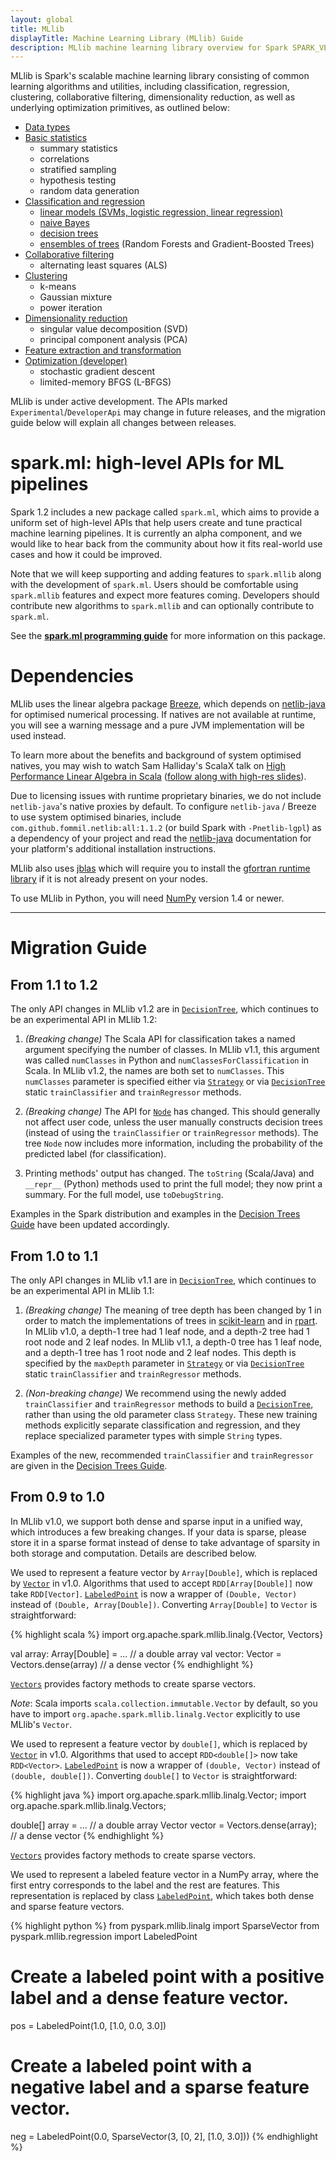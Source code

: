 ```yaml
---
layout: global
title: MLlib
displayTitle: Machine Learning Library (MLlib) Guide
description: MLlib machine learning library overview for Spark SPARK_VERSION_SHORT
---
```


MLlib is Spark's scalable machine learning library consisting of common learning algorithms and utilities,
including classification, regression, clustering, collaborative
filtering, dimensionality reduction, as well as underlying optimization primitives, as outlined below:

* [Data types](mllib-data-types.html)
* [Basic statistics](mllib-statistics.html)
  * summary statistics
  * correlations
  * stratified sampling
  * hypothesis testing
  * random data generation  
* [Classification and regression](mllib-classification-regression.html)
  * [linear models (SVMs, logistic regression, linear regression)](mllib-linear-methods.html)
  * [naive Bayes](mllib-naive-bayes.html)
  * [decision trees](mllib-decision-tree.html)
  * [ensembles of trees](mllib-ensembles.html) (Random Forests and Gradient-Boosted Trees)
* [Collaborative filtering](mllib-collaborative-filtering.html)
  * alternating least squares (ALS)
* [Clustering](mllib-clustering.html)
  * k-means
  * Gaussian mixture
  * power iteration
* [Dimensionality reduction](mllib-dimensionality-reduction.html)
  * singular value decomposition (SVD)
  * principal component analysis (PCA)
* [Feature extraction and transformation](mllib-feature-extraction.html)
* [Optimization (developer)](mllib-optimization.html)
  * stochastic gradient descent
  * limited-memory BFGS (L-BFGS)

MLlib is under active development.
The APIs marked `Experimental`/`DeveloperApi` may change in future releases, 
and the migration guide below will explain all changes between releases.

# spark.ml: high-level APIs for ML pipelines

Spark 1.2 includes a new package called `spark.ml`, which aims to provide a uniform set of
high-level APIs that help users create and tune practical machine learning pipelines.
It is currently an alpha component, and we would like to hear back from the community about
how it fits real-world use cases and how it could be improved.

Note that we will keep supporting and adding features to `spark.mllib` along with the
development of `spark.ml`.
Users should be comfortable using `spark.mllib` features and expect more features coming.
Developers should contribute new algorithms to `spark.mllib` and can optionally contribute
to `spark.ml`.

See the **[spark.ml programming guide](ml-guide.html)** for more information on this package.

# Dependencies

MLlib uses the linear algebra package
[Breeze](http://www.scalanlp.org/), which depends on
[netlib-java](https://github.com/fommil/netlib-java) for optimised
numerical processing. If natives are not available at runtime, you
will see a warning message and a pure JVM implementation will be used
instead.

To learn more about the benefits and background of system optimised
natives, you may wish to watch Sam Halliday's ScalaX talk on
[High Performance Linear Algebra in Scala](https://skillsmatter.com/skillscasts/5849-high-performance-linear-algebra-in-scala)
([follow along with high-res slides](http://fommil.github.io/scalax14/#/)).

Due to licensing issues with runtime proprietary binaries, we do not
include `netlib-java`'s native proxies by default. To configure
`netlib-java` / Breeze to use system optimised binaries, include
`com.github.fommil.netlib:all:1.1.2` (or build Spark with
`-Pnetlib-lgpl`) as a dependency of your project and read the
[netlib-java](https://github.com/fommil/netlib-java) documentation for
your platform's additional installation instructions.

MLlib also uses [jblas](https://github.com/mikiobraun/jblas) which
will require you to install the
[gfortran runtime library](https://github.com/mikiobraun/jblas/wiki/Missing-Libraries)
if it is not already present on your nodes.

To use MLlib in Python, you will need [NumPy](http://www.numpy.org)
version 1.4 or newer.

---

# Migration Guide

## From 1.1 to 1.2

The only API changes in MLlib v1.2 are in
[`DecisionTree`](api/scala/index.html#org.apache.spark.mllib.tree.DecisionTree),
which continues to be an experimental API in MLlib 1.2:

1. *(Breaking change)* The Scala API for classification takes a named argument specifying the number
of classes.  In MLlib v1.1, this argument was called `numClasses` in Python and
`numClassesForClassification` in Scala.  In MLlib v1.2, the names are both set to `numClasses`.
This `numClasses` parameter is specified either via
[`Strategy`](api/scala/index.html#org.apache.spark.mllib.tree.configuration.Strategy)
or via [`DecisionTree`](api/scala/index.html#org.apache.spark.mllib.tree.DecisionTree)
static `trainClassifier` and `trainRegressor` methods.

2. *(Breaking change)* The API for
[`Node`](api/scala/index.html#org.apache.spark.mllib.tree.model.Node) has changed.
This should generally not affect user code, unless the user manually constructs decision trees
(instead of using the `trainClassifier` or `trainRegressor` methods).
The tree `Node` now includes more information, including the probability of the predicted label
(for classification).

3. Printing methods' output has changed.  The `toString` (Scala/Java) and `__repr__` (Python) methods used to print the full model; they now print a summary.  For the full model, use `toDebugString`.

Examples in the Spark distribution and examples in the
[Decision Trees Guide](mllib-decision-tree.html#examples) have been updated accordingly.

## From 1.0 to 1.1

The only API changes in MLlib v1.1 are in
[`DecisionTree`](api/scala/index.html#org.apache.spark.mllib.tree.DecisionTree),
which continues to be an experimental API in MLlib 1.1:

1. *(Breaking change)* The meaning of tree depth has been changed by 1 in order to match
the implementations of trees in
[scikit-learn](http://scikit-learn.org/stable/modules/classes.html#module-sklearn.tree)
and in [rpart](http://cran.r-project.org/web/packages/rpart/index.html).
In MLlib v1.0, a depth-1 tree had 1 leaf node, and a depth-2 tree had 1 root node and 2 leaf nodes.
In MLlib v1.1, a depth-0 tree has 1 leaf node, and a depth-1 tree has 1 root node and 2 leaf nodes.
This depth is specified by the `maxDepth` parameter in
[`Strategy`](api/scala/index.html#org.apache.spark.mllib.tree.configuration.Strategy)
or via [`DecisionTree`](api/scala/index.html#org.apache.spark.mllib.tree.DecisionTree)
static `trainClassifier` and `trainRegressor` methods.

2. *(Non-breaking change)* We recommend using the newly added `trainClassifier` and `trainRegressor`
methods to build a [`DecisionTree`](api/scala/index.html#org.apache.spark.mllib.tree.DecisionTree),
rather than using the old parameter class `Strategy`.  These new training methods explicitly
separate classification and regression, and they replace specialized parameter types with
simple `String` types.

Examples of the new, recommended `trainClassifier` and `trainRegressor` are given in the
[Decision Trees Guide](mllib-decision-tree.html#examples).

## From 0.9 to 1.0

In MLlib v1.0, we support both dense and sparse input in a unified way, which introduces a few
breaking changes.  If your data is sparse, please store it in a sparse format instead of dense to
take advantage of sparsity in both storage and computation. Details are described below.

<div class="codetabs">
<div data-lang="scala" markdown="1">

We used to represent a feature vector by `Array[Double]`, which is replaced by
[`Vector`](api/scala/index.html#org.apache.spark.mllib.linalg.Vector) in v1.0. Algorithms that used
to accept `RDD[Array[Double]]` now take
`RDD[Vector]`. [`LabeledPoint`](api/scala/index.html#org.apache.spark.mllib.regression.LabeledPoint)
is now a wrapper of `(Double, Vector)` instead of `(Double, Array[Double])`. Converting
`Array[Double]` to `Vector` is straightforward:

{% highlight scala %}
import org.apache.spark.mllib.linalg.{Vector, Vectors}

val array: Array[Double] = ... // a double array
val vector: Vector = Vectors.dense(array) // a dense vector
{% endhighlight %}

[`Vectors`](api/scala/index.html#org.apache.spark.mllib.linalg.Vectors$) provides factory methods to create sparse vectors.

*Note*: Scala imports `scala.collection.immutable.Vector` by default, so you have to import `org.apache.spark.mllib.linalg.Vector` explicitly to use MLlib's `Vector`.

</div>

<div data-lang="java" markdown="1">

We used to represent a feature vector by `double[]`, which is replaced by
[`Vector`](api/java/index.html?org/apache/spark/mllib/linalg/Vector.html) in v1.0. Algorithms that used
to accept `RDD<double[]>` now take
`RDD<Vector>`. [`LabeledPoint`](api/java/index.html?org/apache/spark/mllib/regression/LabeledPoint.html)
is now a wrapper of `(double, Vector)` instead of `(double, double[])`. Converting `double[]` to
`Vector` is straightforward:

{% highlight java %}
import org.apache.spark.mllib.linalg.Vector;
import org.apache.spark.mllib.linalg.Vectors;

double[] array = ... // a double array
Vector vector = Vectors.dense(array); // a dense vector
{% endhighlight %}

[`Vectors`](api/scala/index.html#org.apache.spark.mllib.linalg.Vectors$) provides factory methods to
create sparse vectors.

</div>

<div data-lang="python" markdown="1">

We used to represent a labeled feature vector in a NumPy array, where the first entry corresponds to
the label and the rest are features.  This representation is replaced by class
[`LabeledPoint`](api/python/pyspark.mllib.regression.LabeledPoint-class.html), which takes both
dense and sparse feature vectors.

{% highlight python %}
from pyspark.mllib.linalg import SparseVector
from pyspark.mllib.regression import LabeledPoint

# Create a labeled point with a positive label and a dense feature vector.
pos = LabeledPoint(1.0, [1.0, 0.0, 3.0])

# Create a labeled point with a negative label and a sparse feature vector.
neg = LabeledPoint(0.0, SparseVector(3, [0, 2], [1.0, 3.0]))
{% endhighlight %}
</div>
</div>
